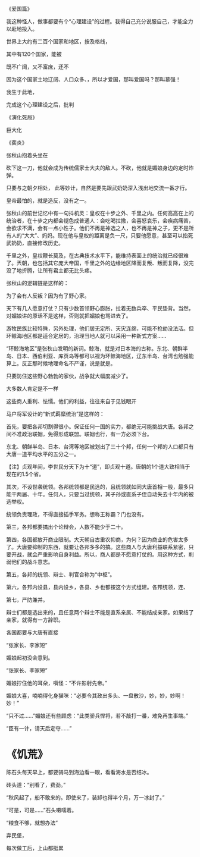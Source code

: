 《爱国篇》



我这种怪人，做事都要有个“心理建设”的过程。我得自己充分说服自己，才能全力以赴地投入。

世界上大约有二百个国家和地区，按及格线，

其中有120个国家，能被

既不广阔，又不富庶，还不

因为这个国家土地辽阔、人口众多、，所以才爱国，那叫爱国吗？那叫慕强！

我生于此地，

完成这个心理建设之后，批判

《演化死局》

巨大化

《裴炎》

张秋山抱着头坐在

砍下这一刀，他就会成为传统儒家士大夫的敌人。不砍，他就是媚娘身边的定时炸弹。



只要与之朝夕相处，
此等妙计，自然是要先跟武奶奶深入浅出地交流一番才行。

皇帝最怕的，就是造反，没有之一。

张秋山的前世记忆中有一句抖机灵：皇权在十步之外、千里之内。任何高高在上的统治者，在十步之内都会褪色成普通人：会吃喝拉撒，会喜怒哀乐，会疾病痛苦，会欲求不满，会有一点小性子。他们不再是神选之人，也不再是神之子，更不是所有人的“大大”、妈妈。现在他与皇权的距离是负一尺，只要他愿意，甚至可以掐死武奶奶，直接修改历史。

千里之外，皇权鞭长莫及，在古典技术水平下，能维持表面上的统治就已经很难了。兲朝，也包括其它庞大帝国，千里之外的边缘地区降而复叛、叛而复降，没完没了地折腾，让所有君主都无比头疼。

张秋山的逻辑链是这样的：

为了会有人反叛？因为有了野心家。

天下有几人愿意打仗？只有少数首领野心膨胀，拉着无数兵卒、平民垫背。当然，对媚娘讲的原话不是这样，否则就把媚娘也骂进去了。

游牧民族比较特殊，另外处理，他们居无定所、天灾连绵，可能不抢劫没法活。但环鲸海地区都是适合定居的，治理当地人就可以采用一种新式方案……

“环鲸海地区”是张秋山发明的新词。鲸海，就是对日本海的古称。东北、朝鲜半岛、日本、西伯利亚、库页岛等都可以视为环鲸海地区，辽东半岛、台湾也勉强能算上。反正那时候地理命名不严谨，说是就是。



只要防住这些野心勃勃的家伙，战争就大幅度减少了。

大多数人肯定是不一样

这些商人重利、怯懦。他们的利益，往往来自于见钱眼开

马户将军设计的“新式羁縻统治”是这样的：

首先，要把各邦切割得很小。保证任何一国的实力，都绝无可能挑战大唐。各邦之间不准政治联姻，免得形成联盟。联姻也行，有一方必须下台。

东北、朝鲜半岛、日本、台湾等地区被划出了三十个邦，任何一个邦的人口都只有大唐一道平均水平的五分之一。

【注】贞观年间，李世民分天下为十“道”，即贞观十道。唐朝的1个道大致相当于现在的1.5个省。

其次，不设世袭统领。各邦统领都是民选的，且统领就如同大唐首相一般，最多只能干两届、十年。任何人，只要当过统领，其子孙或直系子侄自动失去十年内的被选举权。

统领负责理政，不得直接插手军务。想称王称霸？门也没有。

第三，各邦都要搞出个论辩会，人数不能少于二十。


第四，各国都放开商业限制。大天朝自古重农抑商，为何？因为商业的危害太多了。大唐要抑制的东西，就要让各邦多多的搞。这些商人与大唐利益联系紧密，只要开战，就会严重影响自身利益。所以，商人都是不愿意打仗的。用这种方式，削弱他们的战斗意志。

第五，各邦的统领、辩士、判官合称为“中枢”。

第六，各邦内设县，县内设乡，各县、乡也都按这个方式组建。各邦统领，连、

第七，严防兼并。

辩士们都是选出来的，且任意两个辩士不能是直系亲属、不能结成亲家。如果结了亲家，就得有一方辞职。


各国都要与大唐有直接




“张家长、李家短”

媚娘起初没会意到。

“张家长、李家短”

媚娘拧住他的耳朵，嗔怪：“不许影射先帝。”

媚娘大喜，喃喃得化身猫咪：“必要令其政出多头、一盘散沙，妙，妙，妙啊！妙！”

“只不过……”媚娘还有些顾虑：“此类骄兵悍将，若不敲打一番，难免再生事端。”

“臣有一计，请天后定夺……”



# 《饥荒》

陈石头每天早上，都要骑马到海边看一眼，看看海水是否结冰。

砖头道：“别看了，费劲。”

“秋风起了，船不敢来的。即使来了，装卸也得半个月，万一冰封了。”

“可是，可是……”石头嗫嚅着。

“粮食不够，就想办法”

弃民堡，

每次做工后，上山都挺累



